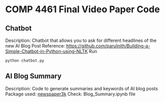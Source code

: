 # COMP 4461 Final Video Paper Code

## Chatbot
Description: Chatbot that allows you to ask for different headlines of the new AI Blog Post
Reference: https://github.com/parulnith/Building-a-Simple-Chatbot-in-Python-using-NLTK
Run
```
python chatbot.py
```
## AI Blog Summary 
Description: Code to generate summaries and keywords of AI blog posts
Package used: [newspaper3k](https://github.com/codelucas/newspaper)
Check: Blog_Summary.ipynb file
